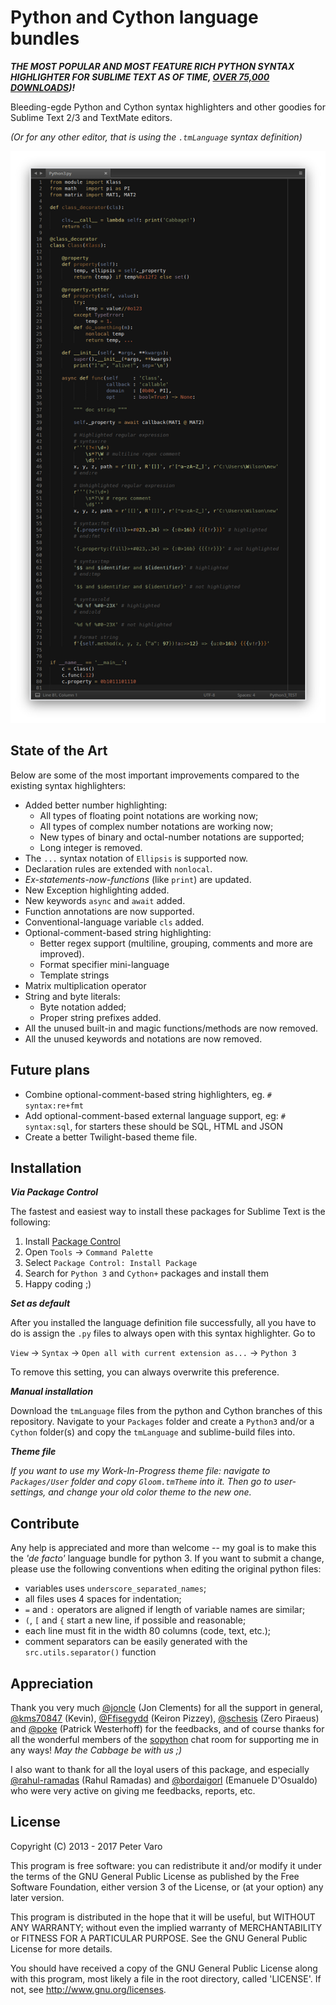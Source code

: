 Python and Cython language bundles
==================================

***THE MOST POPULAR AND MOST FEATURE RICH PYTHON SYNTAX HIGHLIGHTER FOR
SUBLIME TEXT AS OF TIME,
[OVER 75,000 DOWNLOADS](https://sublime.wbond.net/packages/Python%203))!***

Bleeding-egde Python and Cython syntax highlighters and other goodies for
Sublime Text 2/3 and TextMate editors.

*(Or for any other editor, that is using the `.tmLanguage` syntax definition)*

![Preview](img/preview.png)



State of the Art
----------------

Below are some of the most important improvements compared to the existing
syntax highlighters:

- Added better number highlighting:
	- All types of floating point notations are working now;
	- All types of complex number notations are working now;
	- New types of binary and octal-number notations are supported;
	- Long integer is removed.
- The `...` syntax notation of `Ellipsis` is supported now.
- Declaration rules are extended with `nonlocal`.
- *Ex-statements-now-functions* (like `print`) are updated.
- New Exception highlighting added.
- New keywords `async` and `await` added.
- Function annotations are now supported.
- Conventional-language variable `cls` added.
- Optional-comment-based string highlighting:
    - Better regex support (multiline, grouping, comments and more are improved).
    - Format specifier mini-language
    - Template strings
- Matrix multiplication operator
- String and byte literals:
	- Byte notation added;
	- Proper string prefixes added.
- All the unused built-in and magic functions/methods are now removed.
- All the unused keywords and notations are now removed.



Future plans
------------

- Combine optional-comment-based string highlighters, eg. `# syntax:re+fmt`
- Add optional-comment-based external language support, eg: `# syntax:sql`, for
  starters these should be SQL, HTML and JSON
- Create a better Twilight-based theme file.



Installation
------------

***Via Package Control***

The fastest and easiest way to install these packages for Sublime Text is the
following:

1. Install [Package Control](https://sublime.wbond.net/installation)
2. Open `Tools` → `Command Palette`
3. Select `Package Control: Install Package`
4. Search for `Python 3` and `Cython+` packages and install them
5. Happy coding ;)

***Set as default***

After you installed the language definition file successfully, all you have to
do is assign the `.py` files to always open with this syntax highlighter. Go to

`View` → `Syntax` → `Open all with current extension as...` → `Python 3`

To remove this setting, you can always overwrite this preference.

***Manual installation***

Download the `tmLanguage` files from the python and Cython branches of this
repository. Navigate to your `Packages` folder and create a `Python3` and/or a
`Cython` folder(s) and copy the `tmLanguage` and sublime-build files into.

***Theme file***

*If you want to use my Work-In-Progress theme file: navigate to `Packages/User`
folder and copy `Gloom.tmTheme` into it. Then go to user-settings, and change
your old color theme to the new one.*



Contribute
----------

Any help is appreciated and more than welcome -- my goal is to make this the
*'de facto'* language bundle for python 3. If you want to submit a change,
please use the following conventions when editing the original python files:

- variables uses `underscore_separated_names`;
- all files uses 4 spaces for indentation;
- `=` and `:` operators are aligned if length of variable names are similar;
- `(`, `[` and `{` start a new line, if possible and reasonable;
- each line must fit in the width 80 columns (code, text, etc.);
- comment separators can be easily generated with the `src.utils.separator()`
function



Appreciation
------------

Thank you very much [@joncle](https://github.com/joncle) (Jon Clements) for all
the support in general, [@kms70847](https://github.com/kms70847) (Kevin),
[@Ffisegydd](https://github.com/Ffisegydd) (Keiron Pizzey),
[@schesis](https://github.com/schesis) (Zero Piraeus) and
[@poke](https://github.com/poke) (Patrick Westerhoff) for the feedbacks, and of
course thanks for all the wonderful members of the
[sopython](http://sopython.com) chat room for supporting me in any ways! *May
the Cabbage be with us ;)*

I also want to thank for all the loyal users of this package, and especially
[@rahul-ramadas](https://github.com/rahul-ramadas) (Rahul Ramadas) and
[@bordaigorl](https://github.com/bordaigorl) (Emanuele D'Osualdo) who were
very active on giving me feedbacks, reports, etc.



License
-------

Copyright (C) 2013 - 2017 Peter Varo

This program is free software: you can redistribute it and/or modify it under
the terms of the GNU General Public License as published by the Free Software
Foundation, either version 3 of the License, or (at your option) any later
version.

This program is distributed in the hope that it will be useful, but WITHOUT ANY
WARRANTY; without even the implied warranty of MERCHANTABILITY or FITNESS FOR A
PARTICULAR PURPOSE. See the GNU General Public License for more details.

You should have received a copy of the GNU General Public License along with
this program, most likely a file in the root directory, called 'LICENSE'. If
not, see http://www.gnu.org/licenses.
